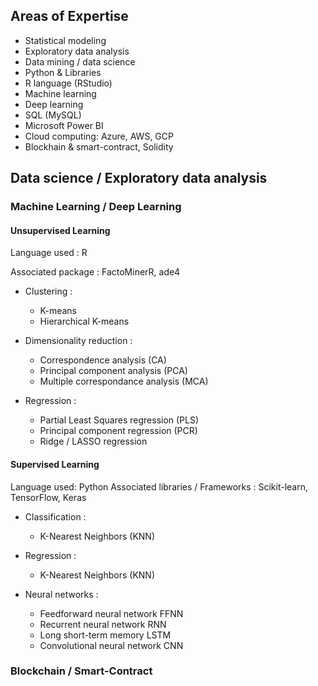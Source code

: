 
## Areas of Expertise

+ Statistical modeling
+ Exploratory data analysis
+ Data mining / data science
+ Python & Libraries 
+ R language (RStudio)
+ Machine learning
+ Deep learning
+ SQL (MySQL)
+ Microsoft Power BI
+ Cloud computing: Azure, AWS, GCP
+ Blockhain & smart-contract, Solidity


## Data science / Exploratory data analysis

### Machine Learning / Deep Learning

#### Unsupervised Learning

Language used : R

Associated package : FactoMinerR, ade4


+ Clustering :
  + K-means
  + Hierarchical K-means 


+ Dimensionality reduction :
  + Correspondence analysis (CA)
  + Principal component analysis (PCA)
  + Multiple correspondance analysis (MCA)
 
+ Regression :
  + Partial Least Squares regression (PLS)
  + Principal component regression (PCR) 
  + Ridge / LASSO regression



#### Supervised Learning

Language used: Python
Associated libraries / Frameworks : Scikit-learn,  TensorFlow, Keras

+ Classification :
  + K-Nearest Neighbors (KNN)

+ Regression :
  + K-Nearest Neighbors (KNN)


+ Neural networks :
  +   Feedforward neural network FFNN 
  +   Recurrent neural network RNN
  +   Long short-term memory LSTM
  +   Convolutional neural network CNN






### Blockchain / Smart-Contract
